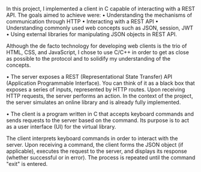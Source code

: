 In this project, I implemented a client in C capable of interacting with a REST API. The goals aimed to achieve were:
• Understanding the mechanisms of communication through HTTP
• Interacting with a REST API
• Understanding commonly used web concepts such as JSON, session, JWT
• Using external libraries for manipulating JSON objects in REST API.

Although the de facto technology for developing web clients is the trio of HTML, CSS, and JavaScript, I chose to use C/C++ in order to get as close as possible to the protocol and to solidify my understanding of the concepts.

• The server exposes a REST (Representational State Transfer) API (Application Programmable Interface). You can think of it as a black box that exposes a series of inputs, represented by HTTP routes. Upon receiving HTTP requests, the server performs an action. In the context of the project, the server simulates an online library and is already fully implemented.

• The client is a program written in C that accepts keyboard commands and sends requests to the server based on the command. Its purpose is to act as a user interface (UI) for the virtual library.

The client interprets keyboard commands in order to interact with the server. Upon receiving a command, the client forms the JSON object (if applicable), executes the request to the server, and displays its response (whether successful or in error). The process is repeated until the command "exit" is entered.
